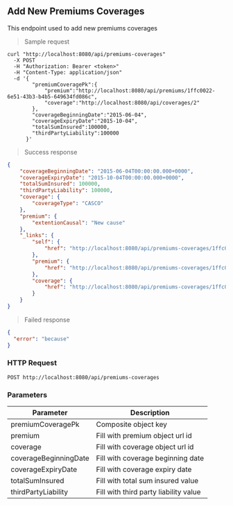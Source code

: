## Add New Premiums Coverages

This endpoint used to add new premiums coverages

> Sample request

```shell
curl "http://localhost:8080/api/premiums-coverages"
  -X POST
  -H "Authorization: Bearer <token>"
  -H "Content-Type: application/json"
  -d '{
        "premiumCoveragePk":{
            "premium":"http://localhost:8080/api/premiums/1ffc0022-6e51-43b3-b4b5-649634fd086c",
            "coverage":"http://localhost:8080/api/coverages/2"
        },
        "coverageBeginningDate":"2015-06-04",
        "coverageExpiryDate":"2015-10-04",
        "totalSumInsured":100000,
        "thirdPartyLiability":100000
      }'
```

> Success response

```json
{
    "coverageBeginningDate": "2015-06-04T00:00:00.000+0000",
    "coverageExpiryDate": "2015-10-04T00:00:00.000+0000",
    "totalSumInsured": 100000,
    "thirdPartyLiability": 100000,
    "coverage": {
        "coverageType": "CASCO"
    },
    "premium": {
        "extentionCausal": "New cause"
    },
    "_links": {
        "self": {
            "href": "http://localhost:8080/api/premiums-coverages/1ffc0022-6e51-43b3-b4b5-649634fd086c@2"
        },
        "premium": {
            "href": "http://localhost:8080/api/premiums-coverages/1ffc0022-6e51-43b3-b4b5-649634fd086c@2/premium"
        },
        "coverage": {
            "href": "http://localhost:8080/api/premiums-coverages/1ffc0022-6e51-43b3-b4b5-649634fd086c@2/coverage"
        }
    }
}
```

> Failed response

```json
{
  "error": "because"
}
```

### HTTP Request

`POST http://localhost:8080/api/premiums-coverages`

### Parameters

Parameter | Description
--------- | -----------
premiumCoveragePk | Composite object key
premium | Fill with premium object url id
coverage | Fill with coverage object url id
coverageBeginningDate | Fill with coverage beginning date
coverageExpiryDate | Fill with coverage expiry date
totalSumInsured | Fill with total sum insured value
thirdPartyLiability | Fill with third party liability value